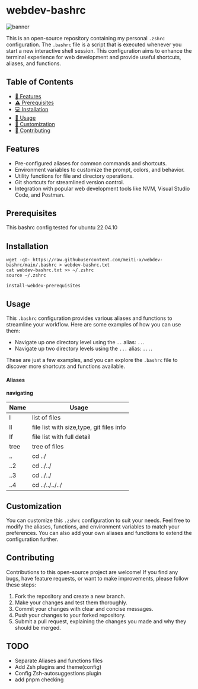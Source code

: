# webdev-bashrc 
![banner](https://github.com/mahdi-momeni/myBashrc/assets/32864532/c502180e-2993-4457-9fd2-0efe8d0bc99b)

This is an open-source repository containing my personal `.zshrc` configuration. The `.bashrc` file is a script that is executed whenever you start a new interactive shell session. This configuration aims to enhance the terminal experience for web development and provide useful shortcuts, aliases, and functions.

## Table of Contents

- [🚀 Features](#features)
- [⚠️ Prerequisites](#prerequisites)
- [💻 Installation](#installation)
- [📖 Usage](#usage)
- [💅 Customization](#customization)
- [👫 Contributing](#contributing)

## Features

- Pre-configured aliases for common commands and shortcuts.
- Environment variables to customize the prompt, colors, and behavior.
- Utility functions for file and directory operations.
- Git shortcuts for streamlined version control.
- Integration with popular web development tools like NVM, Visual Studio Code, and Postman.

## Prerequisites
This bashrc config tested for ubuntu 22.04.10

## Installation

```
wget -qO- https://raw.githubusercontent.com/meiti-x/webdev-bashrc/main/.bashrc > webdev-bashrc.txt
cat webdev-bashrc.txt >> ~/.zshrc
source ~/.zshrc

install-webdev-prerequisites
```
## Usage

This `.bashrc` configuration provides various aliases and functions to streamline your workflow. Here are some examples of how you can use them:



- Navigate up one directory level using the `..` alias: `..`.
- Navigate up two directory levels using the `...` alias: `...`.

These are just a few examples, and you can explore the `.bashrc` file to discover more shortcuts and functions available.

#### Aliases

**navigating**

| **Name** | **Usage**                                 |
| -------- | ----------------------------------------- |
| l        | list of files                             |
| ll       | file list with  size,type, git files info |
| lf       | file list with full detail                |
| tree     | tree of files                             |
| ..       | cd ../                                    |
| ..2      | cd ../../                                 |
| ..3      | cd ../../                                 |
| ..4      | cd ../../../../                           |

## Customization

You can customize this `.zshrc` configuration to suit your needs. Feel free to modify the aliases, functions, and environment variables to match your preferences. You can also add your own aliases and functions to extend the configuration further.

## Contributing

Contributions to this open-source project are welcome! If you find any bugs, have feature requests, or want to make improvements, please follow these steps:

1. Fork the repository and create a new branch.
2. Make your changes and test them thoroughly.
3. Commit your changes with clear and concise messages.
4. Push your changes to your forked repository.
5. Submit a pull request, explaining the changes you made and why they should be merged.


## TODO
- Separate Aliases and functions files
- Add Zsh plugins and theme(config)
- Config  Zsh-autosuggestions plugin
- add pnpm checking

